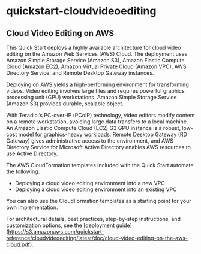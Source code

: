 # quickstart-cloudvideoediting
## Cloud Video Editing on AWS

This Quick Start deploys a highly available architecture for cloud video editing on the Amazon Web Services (AWS) Cloud. The deployment uses Amazon Simple Storage Service (Amazon S3), Amazon Elastic Compute Cloud (Amazon EC2), Amazon Virtual Private Cloud (Amazon VPC), AWS Directory Service, and Remote Desktop Gateway instances.

Deploying on AWS yields a high-performing environment for transforming videos. Video editing involves large files and requires powerful graphics processing unit (GPU) workstations. Amazon Simple Storage Service (Amazon S3) provides durable, scalable object. 

With Teradici’s PC-over-IP (PCoIP) technology, video editors modify content on a remote workstation, avoiding large data transfers to a local machine. An Amazon Elastic Compute Cloud (EC2) G3 GPU instance is a robust, low-cost model for graphics-heavy workloads. Remote Desktop Gateway (RD Gateway) gives administrative access to the environment, and AWS Directory Service for Microsoft Active Directory enables AWS resources to use Active Directory.

The AWS CloudFormation templates included with the Quick Start automate the following:

- Deploying a cloud video editing environment into a new VPC
-	Deploying a cloud video editing environment into an existing VPC

You can also use the CloudFormation templates as a starting point for your own implementation.

For architectural details, best practices, step-by-step instructions, and customization options, see the [deployment guide] (https://s3.amazonaws.com/quickstart-reference/cloudvideoediting/latest/doc/cloud-video-editing-on-the-aws-cloud.pdf).

